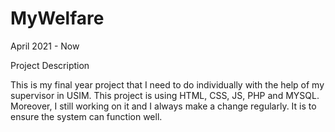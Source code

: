 # MyWelfare

April 2021 - Now

Project Description

This is my final year project that I need to do individually with the help of my supervisor in USIM. This project is using HTML, CSS, JS, PHP and MYSQL.
Moreover, I still working on it and I always make a change regularly. It is to ensure the system can function well.
